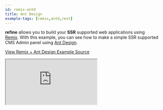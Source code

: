 ```yaml
---
id: remix-antd
title: Ant Design
example-tags: [remix,antd,rest]
---
```


**refine** allows you to build your **SSR** supported web applications using [Remix](https://remix.run/). With this example, you can see how to make a simple SSR supported CMS Admin panel using [Ant Design](https://ant.design/).


[View Remix + Ant Design Example Source](https://github.com/pankod/refine/tree/master/examples/remix/antd)

<iframe loading="lazy" src="https://stackblitz.com/github/pankod/refine/tree/master/examples/remix/antd/?embed=1&view=preview&theme=dark&preset=node"
style={{width: "100%", height:"80vh", border: "0px", borderRadius: "8px", overflow:"hidden"}}
    title="refine-remix-antd-example"
></iframe>
